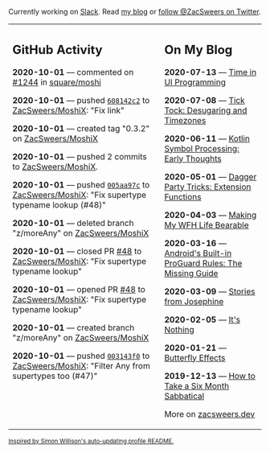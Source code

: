 Currently working on [Slack](https://slack.com/). Read [my blog](https://zacsweers.dev/) or [follow @ZacSweers on Twitter](https://twitter.com/ZacSweers).

<table><tr><td valign="top" width="60%">

## GitHub Activity
<!-- githubActivity starts -->
**2020-10-01** — commented on [#1244](https://github.com/square/moshi/issues/1244#issuecomment-702513090) in [square/moshi](https://api.github.com/repos/square/moshi)

**2020-10-01** — pushed [`608142c2`](https://github.com/ZacSweers/MoshiX/commit/608142c2bbc99c462cec626563d78e432660d507) to [ZacSweers/MoshiX](https://api.github.com/repos/ZacSweers/MoshiX): "Fix link"

**2020-10-01** — created tag "0.3.2" on [ZacSweers/MoshiX](https://api.github.com/repos/ZacSweers/MoshiX)

**2020-10-01** — pushed 2 commits to [ZacSweers/MoshiX](https://api.github.com/repos/ZacSweers/MoshiX).

**2020-10-01** — pushed [`005aa97c`](https://github.com/ZacSweers/MoshiX/commit/005aa97c4ccd16ceb5029e6afe47a889b9b8e771) to [ZacSweers/MoshiX](https://api.github.com/repos/ZacSweers/MoshiX): "Fix supertype typename lookup (#48)"

**2020-10-01** — deleted branch "z/moreAny" on [ZacSweers/MoshiX](https://api.github.com/repos/ZacSweers/MoshiX)

**2020-10-01** — closed PR [#48](https://api.github.com/repos/ZacSweers/MoshiX/pulls/48) to [ZacSweers/MoshiX](https://api.github.com/repos/ZacSweers/MoshiX): "Fix supertype typename lookup"

**2020-10-01** — opened PR [#48](https://api.github.com/repos/ZacSweers/MoshiX/pulls/48) to [ZacSweers/MoshiX](https://api.github.com/repos/ZacSweers/MoshiX): "Fix supertype typename lookup"

**2020-10-01** — created branch "z/moreAny" on [ZacSweers/MoshiX](https://api.github.com/repos/ZacSweers/MoshiX)

**2020-10-01** — pushed [`003143f0`](https://github.com/ZacSweers/MoshiX/commit/003143f0d0ea4012784d4a82a19423c85030e3ae) to [ZacSweers/MoshiX](https://api.github.com/repos/ZacSweers/MoshiX): "Filter Any from supertypes too (#47)"
<!-- githubActivity ends -->
</td><td valign="top" width="40%">

## On My Blog
<!-- blog starts -->
**2020-07-13** — [Time in UI Programming](https://www.zacsweers.dev/time-in-ui/)

**2020-07-08** — [Tick Tock: Desugaring and Timezones](https://www.zacsweers.dev/ticktock-desugaring-timezones/)

**2020-06-11** — [Kotlin Symbol Processing: Early Thoughts](https://www.zacsweers.dev/kotlin-symbol-processor-early-thoughts/)

**2020-05-01** — [Dagger Party Tricks: Extension Functions](https://www.zacsweers.dev/dagger-party-tricks-extension-functions/)

**2020-04-03** — [Making My WFH Life Bearable](https://www.zacsweers.dev/making-wfh-life-bearable/)

**2020-03-16** — [Android's Built-in ProGuard Rules: The Missing Guide](https://www.zacsweers.dev/android-proguard-rules/)

**2020-03-09** — [Stories from Josephine](https://www.zacsweers.dev/stories-from-josephine/)

**2020-02-05** — [It's Nothing](https://www.zacsweers.dev/its-nothing/)

**2020-01-21** — [Butterfly Effects](https://www.zacsweers.dev/butterfly-effects/)

**2019-12-13** — [How to Take a Six Month Sabbatical](https://www.zacsweers.dev/how-to-take-a-six-month-sabbatical/)
<!-- blog ends -->
More on [zacsweers.dev](https://zacsweers.dev/)
</td></tr></table>

<sub><a href="https://simonwillison.net/2020/Jul/10/self-updating-profile-readme/">Inspired by Simon Willison's auto-updating profile README.</a></sub>